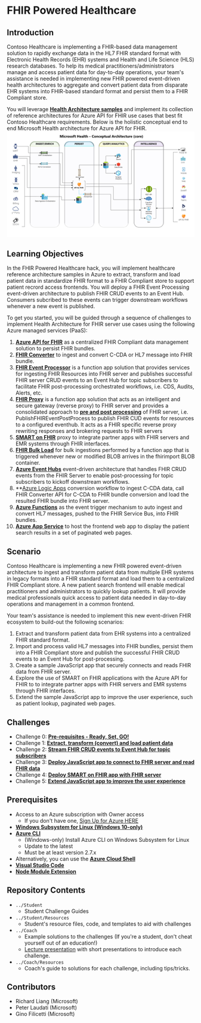 # FHIR Powered Healthcare
## Introduction
Contoso Healthcare is implementing a FHIR-based data management solution to rapidly exchange data in the HL7 FHIR standard format with Electronic Health Records (EHR) systems and Health and Life Science (HLS) research databases.  To help its medical practitioners/administrators manage and access patient data for day-to-day operations, your team's assistance is needed in implementing new FHIR powered event-driven health architectures to aggregate and convert patient data from disparate EHR systems into FHIR-based standard format and persist them to a FHIR Compliant store.

You will leverage **[Health Architecture samples](https://github.com/rsliang/health-architectures)** and implement its collection of reference architectures for Azure API for FHIR use cases that best fit Contoso Healthcare requirements. Below is the holistic conceptual end to end Microsoft Health architecture for Azure API for FHIR.
![Health Architecture](./images/HealthArchitecture.png)

 
## Learning Objectives
In the FHIR Powered Healthcare hack, you will implement healthcare reference architecture samples in Azure to extract, transform and load patient data in standardize FHIR format to a FHIR Compliant store to support patient recrord access frontends.  You will deploy a FHIR Event Processing event-driven architecture to publish FHIR CRUD events to an Event Hub.  Consumers subcribed to these events can trigger downstream workflows whenever a new event is published.

To get you started, you will be guided through a sequence of challenges to implement Health Architecture for FHIR server use cases using the following Azure managed services (PaaS):
1. **[Azure API for FHIR](https://docs.microsoft.com/en-us/azure/healthcare-apis/overview)** as a centralized FHIR Compliant data management solution to persist FHIR bundles.
2. **[FHIR Converter](https://github.com/microsoft/FHIR-Converter)** to ingest and convert C-CDA or HL7 message into FHIR bundle.
3. **[FHIR Event Processor](https://github.com/microsoft/health-architectures/tree/master/FHIR/FHIREventProcessor)** is a function app solution that provides services for ingesting FHIR Resources into FHIR server and publishes successful FHIR server CRUD events to an Event Hub for topic subscribers to facilitate FHIR post-processing orchestrated workflows, i.e. CDS, Audits, Alerts, etc.
4. **[FHIR Proxy](https://github.com/rsliang/health-architectures/tree/master/FHIR/FHIRProxy)** is a function app solution that acts as an intelligent and secure gateway (reverse proxy) to FHIR server and provides a consolidated approach to **[pre and post processing](https://github.com/rsliang/health-architectures/tree/master/FHIR/FHIRProxy#pre-and-post-processing-support)** of FHIR server, i.e. PublishFHIREventPostProcess to publish FHIR CUD events for resources to a configured eventhub.  It acts as a FHIR specific reverse proxy rewriting responses and brokering requests to FHIR servers
5. **[SMART on FHIR](https://docs.microsoft.com/en-us/azure/healthcare-apis/use-smart-on-fhir-proxy)** proxy to integrate partner apps with FHIR servers and EMR systems through FHIR interfaces.
6. **[FHIR Bulk Load](https://github.com/microsoft/fhir-server-samples)** for bulk ingestions performed by a function app that is triggered whenever new or modified BLOB arrives in the fhirimport BLOB container.
7. **[Azure Event Hubs](https://docs.microsoft.com/en-us/azure/event-hubs/event-hubs-about)** event-driven architecture that handles FHIR CRUD events from the FHIR Server to enable post-processing for topic subscribers to kickoff downstream workflows.
8. **[Azure Logic Apps](https://docs.microsoft.com/en-us/azure/logic-apps/logic-apps-overview) conversion workflow to ingest C-CDA data, call FHIR Converter API for C-CDA to FHIR bundle conversion and load the resulted FHIR bundle into FHIR server.
9. **[Azure Functions](https://docs.microsoft.com/en-us/azure/azure-functions/functions-overview)** as the event trigger mechanism to auto ingest and convert HL7 messages, pushed to the FHIR Service Bus, into FHIR bundles.
10. **[Azure App Service](https://docs.microsoft.com/en-us/azure/app-service/overview)** to host the frontend web app to display the patient search results in a set of paginated web pages.

## Scenario
Contoso Healthcare is implementing a new FHIR powered event-driven architecture to ingest and transform patient data from multiple EHR systems in legacy formats into a FHIR standard format and load them to a centralized FHIR Compliant store.  A new patient search frontend will enable medical practitioners and administrators to quickly lookup patients.  It will provide medical professionals quick access to patient data needed in day-to-day operations and management in a common frontend.  

Your team's assistance is needed to implement this new event-driven FHIR ecosystem to build-out the following scenarios:
1. Extract and transform patient data from EHR systems into a centralized FHIR standard format.
2. Import and process valid HL7 messages into FHIR bundles, persist them into a FHIR Compliant store and publish the successful FHIR CRUD events to an Event Hub for post-processing.
3. Create a sample JavaScript app that securely connects and reads FHIR data from FHIR server.
4. Explore the use of SMART on FHIR applications with the Azure API for FHIR to to integrate partner apps with FHIR servers and EMR systems through FHIR interfaces.
5. Extend the sample JavaScript app to improve the user experience, such as patient lookup, paginated web pages.

## Challenges
- Challenge 0: **[Pre-requisites - Ready, Set, GO!](Student/Challenge00.md)**
- Challenge 1: **[Extract, transform (convert) and load patient data](Student/Challenge01.md)**
- Challenge 2: **[Stream FHIR CRUD events to Event Hub for topic subscribers](Student/Challenge02.md)**
- Challenge 3: **[Deploy JavaScript app to connect to FHIR server and read FHIR data](Student/Challenge03.md)**
- Challenge 4: **[Deploy SMART on FHIR app with FHIR server](Student/Challenge04.md)**
- Challenge 5: **[Extend JavaScript app to improve the user experience](Student/Challenge05.md)**

## Prerequisites
- Access to an Azure subscription with Owner access
   - If you don't have one, [Sign Up for Azure HERE](https://azure.microsoft.com/en-us/free/)
- [**Windows Subsystem for Linux (Windows 10-only)**](https://docs.microsoft.com/en-us/windows/wsl/install-win10)
- [**Azure CLI**](https://docs.microsoft.com/en-us/cli/azure/install-azure-cli)
   - (Windows-only) Install Azure CLI on Windows Subsystem for Linux
   - Update to the latest
   - Must be at least version 2.7.x
- Alternatively, you can use the [**Azure Cloud Shell**](https://shell.azure.com/)
- [**Visual Studio Code**](https://code.visualstudio.com/)
- [**Node Module Extension**](https://code.visualstudio.com/docs/nodejs/extensions)

## Repository Contents
- `../Student`
  - Student Challenge Guides
- `../Student/Resources`
  - Student's resource files, code, and templates to aid with challenges
- `../Coach`
   - Example solutions to the challenges (If you're a student, don't cheat yourself out of an education!)
   - [Lecture presentation](Coach/Lectures.pptx) with short presentations to introduce each challenge.
- `../Coach/Resources`
  - Coach's guide to solutions for each challenge, including tips/tricks.

## Contributors
- Richard Liang (Microsoft)
- Peter Laudati (Microsoft)
- Gino Filicetti (Microsoft)



